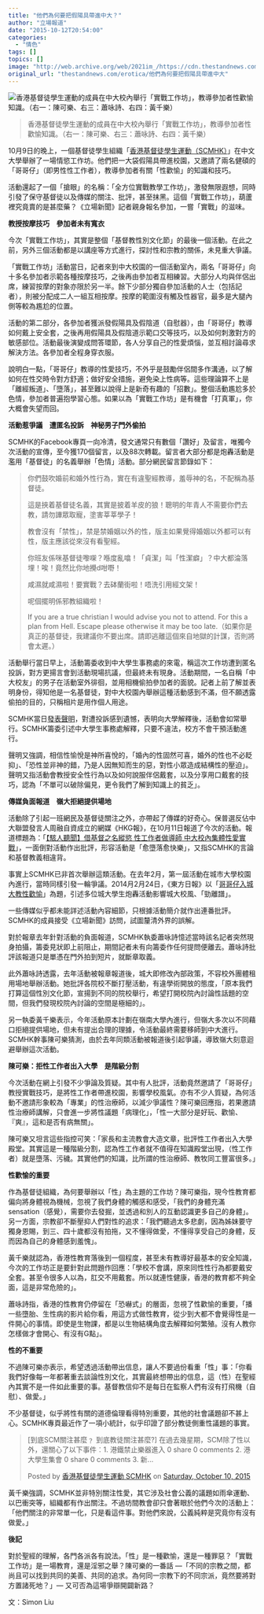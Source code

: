 ```yaml
---
title: "他們為何要把假陽具帶進中大？"
author: "立場報道"
date: "2015-10-12T20:54:00"
categories:
  - "情色"
tags: []
topics: []
image: "http://web.archive.org/web/2021im_/https://cdn.thestandnews.com/media/photos/cache/IMG_8151_ME8nx_1200x0.JPG"
original_url: "thestandnews.com/erotica/他們為何要把假陽具帶進中大"
---
```

![香港基督徒學生運動的成員在中大校內舉行「實戰工作坊」，教導參加者性歡愉知識。（右一：陳可樂、右三：蕭咏詩、右四：黃千樂）](http://web.archive.org/web/2021im_/https://cdn.thestandnews.com/media/photos/cache/IMG_8151_ME8nx_1200x0.JPG)

> 香港基督徒學生運動的成員在中大校內舉行「實戰工作坊」，教導參加者性歡愉知識。（右一：陳可樂、右三：蕭咏詩、右四：黃千樂）

10月9日的晚上，一個基督徒學生組織「[香港基督徒學生運動（SCMHK）](http://web.archive.org/web/20210628225622/https://www.facebook.com/SCMHK2007)」在中文大學舉辦了一場情慾工作坊。他們把一大袋假陽具帶進校園，又邀請了兩名健碩的「哥哥仔」（即男性性工作者），教導參加者有關「性歡愉」的知識和技巧。

活動還起了一個「搶眼」的名稱：「全方位實戰教學工作坊」，激發無限遐想，同時引發了保守基督徒以及傳媒的關注、批評，甚至抹黑。這個「實戰工作坊」，葫蘆裡究竟賣的是甚麼藥？《立場新聞》記者親身報名參加，一嘗「實戰」的滋味。

**教授按摩技巧　參加者未有寬衣**

今次「實戰工作坊」，其實是整個「基督教性別文化節」的最後一個活動。在此之前，另外三個活動都是以講座等方式進行，探討性和宗教的關係，未見重大爭議。

「實戰工作坊」活動當日，記者來到中大校園的一個活動室內，兩名「哥哥仔」向十多名參加者示範各種按摩技巧，之後再由參加者互相練習。大部分人均與伴侶出席，練習按摩的對象亦限於另一半。餘下少部分獨自參加活動的人士（包括記者），則被分配成二人一組互相按摩。按摩的範圍沒有觸及性器官，最多是大腿內側等較為尷尬的位置。

活動的第二部分，各參加者獲派發假陽具及假陰道（自慰器），由「哥哥仔」教導如何戴上安全套，之後再用假陽具及假陰道示範口交等技巧，以及如何刺激對方的敏感部位。活動最後演變成問答環節，各人分享自己的性愛煩惱，並互相討論尋求解決方法。各參加者全程身穿衣服。

說明白一點，「哥哥仔」教導的性愛技巧，不外乎是鼓勵伴侶間多作溝通，以了解如何在性交時令對方舒適；做好安全措施，避免染上性病等。這些理論算不上是「離經叛道」、「墮落」，甚至難以說得上是新奇有趣的「招數」。整個活動尷尬多於色情，參加者普遍抱學習心態。如果以為「實戰工作坊」是有機會「打真軍」，你大概會失望而回。

**活動惹爭議　遭匿名投訴　神秘男子門外偷拍**

SCMHK的Facebook專頁一向冷清，發文通常只有數個「讚好」及留言，唯獨今次活動的宣傳，至今獲170個留言，以及88次轉載。留言者大部分都是炮轟活動是濫用「基督徒」的名義舉辦「色情」活動。部分網民留言節錄如下：

> 你們鼓吹婚前和婚外性行為，實在有違聖經教導，羞辱神的名，不配稱為基督徒。
> 
> 這是挾着基督徒名義，其實是披着羊皮的狼！聰明的年青人不需要你們去教，請勿譁眾取寵，塗害莘莘學子！
> 
> 教會沒有「禁性」，禁是禁婚姻以外的性，版主如果覺得婚姻以外都可以有性，版主應該從來沒有看聖經。
> 
> 你班友係咪基督徒嚟㗎？喺度亂噏！「貞潔」叫「性潔癖」？中大都淪落埋！唉！竟然比你地攪d咁嘢！
> 
> 咸濕就咸濕啦！要實戰？去砵蘭街啦！唔洗引用經文架！
> 
> 呢個擺明係邪教組織啦！
> 
> If you are a true christian I would advise you not to attend. For this a plan from Hell. Escape please otherwise it may be too late.（如果你是真正的基督徒，我建議你不要出席。請即逃離這個來自地獄的計謀，否則將會太遲。）

活動舉行當日早上，活動籌委收到中大學生事務處的來電，稱這次工作坊遭到匿名投訴，對方更揚言會到活動現場抗議，但最終未有現身。活動期間，一名自稱「中大校友」的男子在活動室外徘徊，並用相機偷拍參加者的面貌。記者上前了解並表明身份，得知他是一名基督徒，對中大校園內舉辦這種活動感到不滿，但不願透露偷拍的目的，只稱相片是用作個人用途。

SCMHK當日[發表聲明](http://web.archive.org/web/20210628225622/https://www.facebook.com/SCMHK2007/photos/a.505786609477346.1073741827.132972803425397/874759475913389/?type=3&theater)，對遭投訴感到遺憾，表明向大學解釋後，活動會如常舉行。SCMHK籌委引述中大學生事務處解釋，只要不違法，校方不會干預活動進行。

聲明又強調，相信性愉悅是神所喜悅的，「婚內的性固然可喜，婚外的性也不必眨抑」、「恐性並非神的錯，乃是人因無知而生的惡，對性小眾造成結構性的壓迫」。聲明又指活動會教授安全性行為以及如何說服伴侶戴套，以及分享用口戴套的技巧，認為「不單可以破除偏見，更令我們了解到知識上的貧乏」。

**傳媒負面報道　嶺大拒絕提供場地**

活動除了引起一班網民及基督徒關注之外，亦帶起了傳媒的好奇心。保普選反佔中大聯盟發言人周融自資成立的網媒《HKG報》，在10月11日報道了今次的活動。報道標題為：「[【駭人聽聞】借基督之名縱慾 性工作者做導師 中大校內集體性愛實戰](http://web.archive.org/web/20210628225622/http://hkgpao.com/2015/10/%E3%80%90%E9%A7%AD%E4%BA%BA%E8%81%BD%E8%81%9E%E3%80%91%E5%80%9F%E5%9F%BA%E7%9D%A3%E4%B9%8B%E5%90%8D%E7%B8%B1%E6%85%BE-%E6%80%A7%E5%B7%A5%E4%BD%9C%E8%80%85%E5%81%9A%E5%B0%8E%E5%B8%AB-%E4%B8%AD%E5%A4%A7/)」，一面倒對活動作出批評，形容活動是「愈墮落愈快樂」，又指SCMHK的言論和基督教義相違背。

事實上SCMHK已非首次舉辦這類活動。在去年2月，第一屆活動在城巿大學校園內進行，當時同樣引發一輪爭議。2014月2月24日，《東方日報》以「[哥哥仔入城大教性歡愉](http://web.archive.org/web/20210628225622/http://orientaldaily.on.cc/cnt/news/20140224/00176_047.html)」為題，引述多位城大學生炮轟活動影響城大校風、「勁離譜」。

一些傳媒似乎都未能詳述活動內容細節，只根據活動簡介就作出連番批評。SCMHK的成員接受《立場新聞》訪問，試圖釐清外界的誤解。

對於報章去年針對活動的負面報道，SCMHK執委蕭咏詩憶述當時該名記者突然現身拍攝，籌委見狀即上前阻止，期間記者未有向籌委作任何提問便離去。蕭咏詩批評該報道只是單憑在門外拍到短片，就斷章取義。

此外蕭咏詩透露，去年活動被報章報道後，城大即修改內部政策，不容校外團體租用場地舉辦活動。她批評各院校不斷打壓活動，有違學術開放的態度，「原本我們打算這個性別文化節，宣揚到不同的院校舉行，希望打開校院內討論性話題的空間，但我們發現校院內討論的空間是極細的」。

另一執委黃千樂表示，今年活動原本計劃在嶺南大學內進行，但嶺大多次以不同藉口拒絕提供場地，但未有提出合理的理據，令活動最終需要移師到中大進行。SCMHK幹事陳可樂猜測，由於去年同類活動被報道後引起爭議，導致嶺大刻意迴避舉辦這次活動。

**陳可樂：拒性工作者出入大學　是階級分割**

今次活動在網上引發不少爭論及質疑。其中有人批評，活動竟然邀請了「哥哥仔」教授實戰技巧，是將性工作者帶進校園，影響學校風氣。亦有不少人質疑，為何活動不邀請形象較為「專業」的性治療師，以減少爭議性？陳可樂回應指，若果邀請性治療師講解，只會進一步將性議題「病理化」，「性一大部分是好玩、歡愉、『爽』，這和是否有病無關」。

陳可樂又坦言這些指控可笑：「家長和主流教會大造文章，批評性工作者出入大學殿堂。其實這是一種階級分割，認為性工作者就不值得在知識殿堂出現，（性工作者）就是墮落、污穢。其實他們的知識，比所謂的性治療師、教牧同工豐富很多。」

**性歡愉的重要**

作為基督徒組織，為何要舉辦以「性」為主題的工作坊？陳可樂指，現今性教育都偏向將身體視為機械，忽視了我們身體的觸感和感受，「我們的身體充滿sensation（感覺），需要你去發掘，並透過和別人的互動認識更多自己的身體」。另一方面，宗教卻不斷壓抑人們對性的追求：「我們聽過太多悲劇，因為姊妹要守獨身恩賜，到三、四十歲都沒有拍拖，又不懂得做愛，不懂得享受自己的身體，反而因為自己的身體感到羞愧」。

黃千樂就認為，香港性教育落後到一個程度，甚至未有教導好最基本的安全知識，今次的工作坊正是要針對此問題作回應：「學校不會講，原來同性性行為都要戴安全套。甚至令很多人以為，肛交不用戴套。所以就連性健康，香港的教育都不夠全面，這是非常危險的」。

蕭咏詩指，香港的性教育仍停留在「恐嚇式」的層面，忽視了性歡愉的重要，「播一些墮胎、生性病的影片給你看，用這方式做性教育，從少到大都不會覺得性是一件開心的事情。即使是生物課，都是以生物結構角度去解釋如何繁殖。沒有人教你怎樣做才會開心、有沒有G點」。

**性的不重要**

不過陳可樂亦表示，希望透過活動帶出信息，讓人不要過份看重「性」事：「你看我們好像每一年都著重去談論性別文化，其實最終想帶出的信息，這（性）在聖經內其實不是一件如此重要的事。基督教信仰不是每日在監察人們有沒有打飛機（自慰）、做愛。」

不少基督徒，似乎將性有關的道德倫理看得特別重要，其他的社會議題卻不甚上心。SCMHK專頁最近作了一項小統計，似乎印證了部分教徒側重性議題的事實。

> \[到底SCM關注甚麼﹖ 到底教徒關注甚麼?\] 在過去幾星期，SCM除了性以外，還關心了以下事件︰1. 港鐵禁止樂器進入 0 share 0 comments 2. 港大學生集會 0 share 0 comments 3. 新...
> 
> Posted by [香港基督徒學生運動 SCMHK](http://web.archive.org/web/20210628225622/https://www.facebook.com/SCMHK2007) on [Saturday, October 10, 2015](http://web.archive.org/web/20210628225622/https://www.facebook.com/SCMHK2007/posts/874423112613692)

黃千樂強調，SCMHK並非特別關注性愛，其它涉及社會公義的議題如雨傘運動、以巴衝突等，組織都有作出關注。不過坊間教會卻只會著眼於他們今次的活動上：「他們關注的非常單一化，只是看這件事。對他們來說，公義純粹是究竟你有沒有做愛。」

**後記**

對於聖經的理解，各門各派各有說法。「性」是一種歡愉，還是一種罪惡？「實戰工作坊」是一場教育，還是淫邪之舉？陳可樂的一番話 —「不同的宗教之間，都尚且可以找到共同的美善、共同的追求。為何同一宗教下的不同宗派，竟然要將對方置諸死地？」— 又可否為這場爭辯開闢新路？

文：Simon Liu